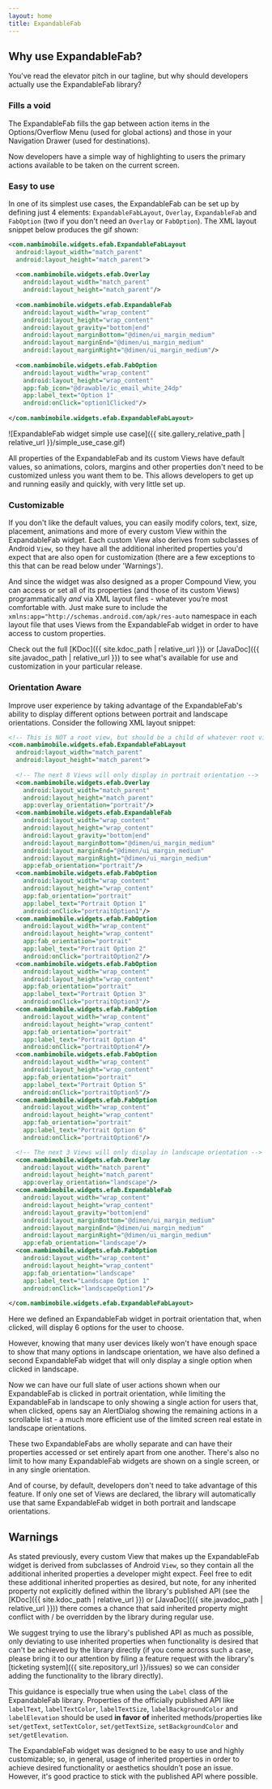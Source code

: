 ```yaml
---
layout: home
title: ExpandableFab
---
```


## Why use ExpandableFab?
You've read the elevator pitch in our tagline, but why should developers actually use the ExpandableFab library?


### Fills a void
The ExpandableFab fills the gap between action items in the Options/Overflow Menu (used for global actions) and those in your Navigation Drawer (used for destinations).

Now developers have a simple way of highlighting to users the primary actions available to be taken on the current screen.


### Easy to use
In one of its simplest use cases, the ExpandableFab can be set up by defining just 4 elements: `ExpandableFabLayout`, `Overlay`, `ExpandableFab` and `FabOption` (two if you don't need an `Overlay` or `FabOption`). The XML layout snippet below produces the gif shown:

```xml
<com.nambimobile.widgets.efab.ExpandableFabLayout
  android:layout_width="match_parent"
  android:layout_height="match_parent">
	
  <com.nambimobile.widgets.efab.Overlay
	android:layout_width="match_parent"
	android:layout_height="match_parent"/>
		
  <com.nambimobile.widgets.efab.ExpandableFab
	android:layout_width="wrap_content"
	android:layout_height="wrap_content"
	android:layout_gravity="bottom|end"
	android:layout_marginBottom="@dimen/ui_margin_medium"
	android:layout_marginEnd="@dimen/ui_margin_medium"
	android:layout_marginRight="@dimen/ui_margin_medium"/>
        
  <com.nambimobile.widgets.efab.FabOption
	android:layout_width="wrap_content"
	android:layout_height="wrap_content"
	app:fab_icon="@drawable/ic_email_white_24dp"
	app:label_text="Option 1"
	android:onClick="option1Clicked"/>
		
</com.nambimobile.widgets.efab.ExpandableFabLayout>
```
![ExpandableFab widget simple use case]({{ site.gallery_relative_path | relative_url }}/simple_use_case.gif)

All properties of the ExpandableFab and its custom Views have default values, so animations, colors, margins and other properties don't need to be customized unless you want them to be. This allows developers to get up and running easily and quickly, with very little set up.


### Customizable
If you don't like the default values, you can easily modify colors, text, size, placement, animations and more of every custom View within the ExpandableFab widget. Each custom View also derives from subclasses of Android `View`, so they have all the additional inherited properties you'd expect that are also open for customization (there are a few exceptions to this that can be read below under 'Warnings').

And since the widget was also designed as a proper Compound View, you can access or set all of its properties (and those of its custom Views) programmatically *and* via XML layout files - whatever you’re most comfortable with. Just make sure to include the `xmlns:app="http://schemas.android.com/apk/res-auto` namespace in each layout file that uses Views from the ExpandableFab widget in order to have access to custom properties.

Check out the full [KDoc]({{ site.kdoc_path | relative_url }}) or [JavaDoc]({{ site.javadoc_path | relative_url }}) to see what's available for use and customization in your particular release.


### Orientation Aware
Improve user experience by taking advantage of the ExpandableFab's ability to display different options between portrait and landscape orientations. Consider the following XML layout snippet:

```xml
<!-- This is NOT a root view, but should be a child of whatever root view you choose (CoordinatorLayout, ConstraintLayout, etc) -->
<com.nambimobile.widgets.efab.ExpandableFabLayout
  android:layout_width="match_parent"
  android:layout_height="match_parent">
  
  <!-- The next 8 Views will only display in portrait orientation -->          
  <com.nambimobile.widgets.efab.Overlay
    android:layout_width="match_parent"
    android:layout_height="match_parent"
    app:overlay_orientation="portrait"/>
  <com.nambimobile.widgets.efab.ExpandableFab
    android:layout_width="wrap_content"
    android:layout_height="wrap_content"
    android:layout_gravity="bottom|end"
    android:layout_marginBottom="@dimen/ui_margin_medium"
    android:layout_marginEnd="@dimen/ui_margin_medium"
    android:layout_marginRight="@dimen/ui_margin_medium"
    app:efab_orientation="portrait"/>
  <com.nambimobile.widgets.efab.FabOption
    android:layout_width="wrap_content"
    android:layout_height="wrap_content"
    app:fab_orientation="portrait"
    app:label_text="Portrait Option 1"
    android:onClick="portraitOption1"/>
  <com.nambimobile.widgets.efab.FabOption
    android:layout_width="wrap_content"
    android:layout_height="wrap_content"
    app:fab_orientation="portrait"
    app:label_text="Portrait Option 2"
    android:onClick="portraitOption2"/>
  <com.nambimobile.widgets.efab.FabOption
    android:layout_width="wrap_content"
    android:layout_height="wrap_content"
    app:fab_orientation="portrait"
    app:label_text="Portrait Option 3"
    android:onClick="portraitOption3"/>
  <com.nambimobile.widgets.efab.FabOption
    android:layout_width="wrap_content"
    android:layout_height="wrap_content"
    app:fab_orientation="portrait"
    app:label_text="Portrait Option 4"
    android:onClick="portraitOption4"/>
  <com.nambimobile.widgets.efab.FabOption
    android:layout_width="wrap_content"
    android:layout_height="wrap_content"
    app:fab_orientation="portrait"
    app:label_text="Portrait Option 5"
    android:onClick="portraitOption5"/>
  <com.nambimobile.widgets.efab.FabOption
    android:layout_width="wrap_content"
    android:layout_height="wrap_content"
    app:fab_orientation="portrait"
    app:label_text="Portrait Option 6"
    android:onClick="portraitOption6"/>

  <!-- The next 3 Views will only display in landscape orientation -->
  <com.nambimobile.widgets.efab.Overlay
    android:layout_width="match_parent"
    android:layout_height="match_parent"
    app:overlay_orientation="landscape"/>
  <com.nambimobile.widgets.efab.ExpandableFab
    android:layout_width="wrap_content"
    android:layout_height="wrap_content"
    android:layout_gravity="bottom|end"
    android:layout_marginBottom="@dimen/ui_margin_medium"
    android:layout_marginEnd="@dimen/ui_margin_medium"
    android:layout_marginRight="@dimen/ui_margin_medium"
    app:efab_orientation="landscape"/>
  <com.nambimobile.widgets.efab.FabOption
    android:layout_width="wrap_content"
    android:layout_height="wrap_content"
    app:fab_orientation="landscape"
    app:label_text="Landscape Option 1"
    android:onClick="landscapeOption1"/>
            
</com.nambimobile.widgets.efab.ExpandableFabLayout>
```

Here we defined an ExpandableFab widget in portrait orientation that, when clicked, will display 6 options for the user to choose.

However, knowing that many user devices likely won't have enough space to show that many options in landscape orientation, we have also defined a second ExpandableFab widget that will only display a single option when clicked in landscape. 

Now we can have our full slate of user actions shown when our ExpandableFab is clicked in portrait orientation, while limiting the ExpandableFab in landscape to only showing a single action for users that, when clicked, opens say an AlertDialog showing the remaining actions in a scrollable list - a much more efficient use of the limited screen real estate in landscape orientations.

These two ExpandableFabs are wholly separate and can have their properties accessed or set entirely apart from one another. There's also no limit to how many ExpandableFab widgets are shown on a single screen, or in any single orientation.

And of course, by default, developers don't need to take advantage of this feature. If only one set of Views are declared, the library will automatically use that same ExpandableFab widget in both portrait and landscape orientations.


## Warnings
As stated previously, every custom View that makes up the ExpandableFab widget is derived from subclasses of Android `View`, so they contain all the additional inherited properties a developer might expect. Feel free to edit these additional inherited properties as desired, but note, for any inherited property not explicitly defined within the library's published API (see the [KDoc]({{ site.kdoc_path | relative_url }}) or [JavaDoc]({{ site.javadoc_path | relative_url }})) there comes a chance that said inherited property might conflict with / be overridden by the library during regular use.

We suggest trying to use the library's published API as much as possible, only deviating to use inherited properties when functionality is desired that can't be achieved by the library directly (if you come across such a case, please bring it to our attention by filing a feature request with the library's [ticketing system]({{ site.repository_url }}/issues) so we can consider adding the functionality to the library directly).

This guidance is especially true when using the `Label` class of the ExpandableFab library. Properties of the officially published API like `labelText`, `labelTextColor`, `labelTextSize`, `labelBackgroundColor` and `labelElevation` should be used **in favor of** inherited methods/properties like `set/getText`, `setTextColor`, `set/getTextSize`, `setBackgroundColor` and `set/getElevation`.

The ExpandableFab widget was designed to be easy to use and highly customizable; so, in general, usage of inherited properties in order to achieve desired functionality or aesthetics shouldn't pose an issue. However, it's good practice to stick with the published API where possible.